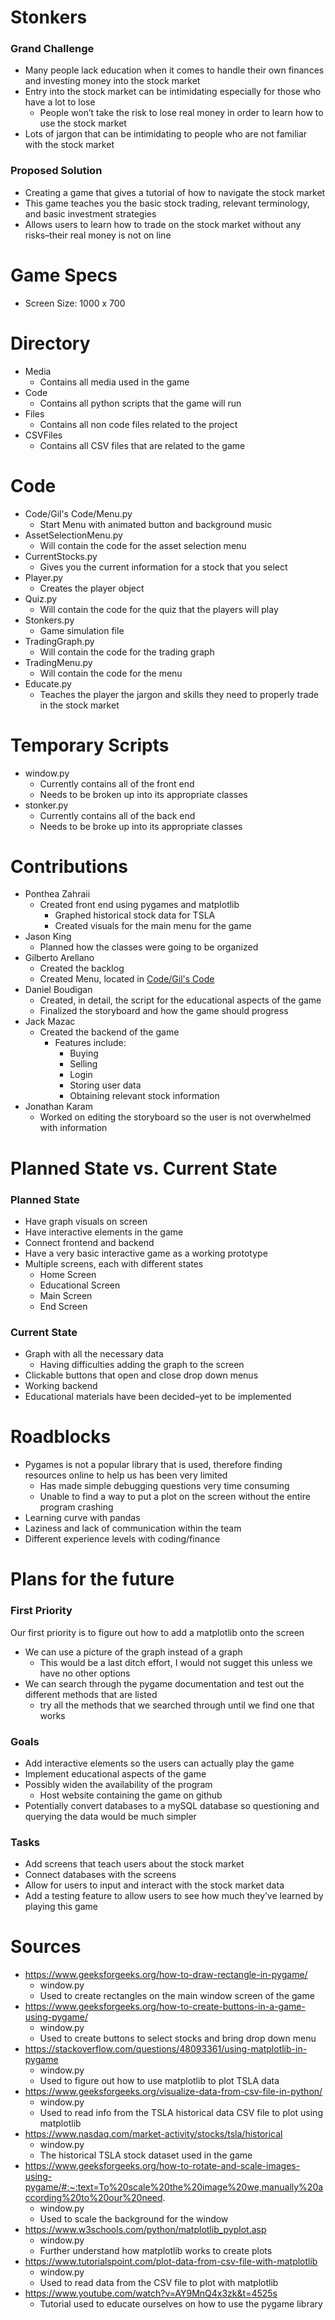 # Stonkers

### Grand Challenge

- Many people lack education when it comes to handle their own finances and investing money into the stock market
- Entry into the stock market can be intimidating especially for those who have a lot to lose
  - People won’t take the risk to lose real money in order to learn how to use the stock market
- Lots of jargon that can be intimidating to people who are not familiar with the stock market

### Proposed Solution

- Creating a game that gives a tutorial of how to navigate the stock market
- This game teaches you the basic stock trading, relevant terminology, and basic investment strategies
- Allows users to learn how to trade on the stock market without any risks–their real money is not on line

# Game Specs

- Screen Size: 1000 x 700

# Directory

- Media
  - Contains all media used in the game
- Code
  - Contains all python scripts that the game will run
- Files
  - Contains all non code files related to the project
- CSVFiles
  - Contains all CSV files that are related to the game

# Code

- Code/Gil's Code/Menu.py
    - Start Menu with animated button and background music
- AssetSelectionMenu.py
  - Will contain the code for the asset selection menu
- CurrentStocks.py
  - Gives you the current information for a stock that you select
- Player.py
  - Creates the player object
- Quiz.py
  - Will contain the code for the quiz that the players will play
- Stonkers.py
  - Game simulation file
- TradingGraph.py
  - Will contain the code for the trading graph
- TradingMenu.py
  - Will contain the code for the menu
- Educate.py
  - Teaches the player the jargon and skills they need to properly trade in the stock market

# Temporary Scripts

- window.py
  - Currently contains all of the front end
  - Needs to be broken up into its appropriate classes
- stonker.py
  - Currently contains all of the back end
  - Needs to be broke up into its appropriate classes

# Contributions

- Ponthea Zahraii
  - Created front end using pygames and matplotlib
    - Graphed historical stock data for TSLA
    - Created visuals for the main menu for the game
- Jason King
  - Planned how the classes were going to be organized
- Gilberto Arellano
  - Created the backlog
  - Created Menu, located in [Code/Gil's Code](https://github.com/jackmazac/stonker/tree/main/Code/Gil's%20Code)
- Daniel Boudigan
  - Created, in detail, the script for the educational aspects of the game
  - Finalized the storyboard and how the game should progress
- Jack Mazac
  - Created the backend of the game
    - Features include:
      - Buying
      - Selling
      - Login
      - Storing user data
      - Obtaining relevant stock information
- Jonathan Karam
  - Worked on editing the storyboard so the user is not overwhelmed with information

# Planned State vs. Current State

### Planned State

- Have graph visuals on screen
- Have interactive elements in the game
- Connect frontend and backend
- Have a very basic interactive game as a working prototype
- Multiple screens, each with different states
  - Home Screen
  - Educational Screen
  - Main Screen
  - End Screen

### Current State

- Graph with all the necessary data
  - Having difficulties adding the graph to the screen
- Clickable buttons that open and close drop down menus
- Working backend
- Educational materials have been decided–yet to be implemented

# Roadblocks

- Pygames is not a popular library that is used, therefore finding resources online to help us has been very limited
  - Has made simple debugging questions very time consuming
  - Unable to find a way to put a plot on the screen without the entire program crashing
- Learning curve with pandas
- Laziness and lack of communication within the team
- Different experience levels with coding/finance

# Plans for the future

### First Priority

Our first priority is to figure out how to add a matplotlib onto the screen

- We can use a picture of the graph instead of a graph
  - This would be a last ditch effort, I would not sugget this unless we have no other options
- We can search through the pygame documentation and test out the different methods that are listed
  - try all the methods that we searched through until we find one that works

### Goals

- Add interactive elements so the users can actually play the game
- Implement educational aspects of the game
- Possibly widen the availability of the program
  - Host website containing the game on github
- Potentially convert databases to a mySQL database so questioning and querying the data would be much simpler

### Tasks

- Add screens that teach users about the stock market
- Connect databases with the screens
- Allow for users to input and interact with the stock market data
- Add a testing feature to allow users to see how much they’ve learned by playing this game

# Sources

- https://www.geeksforgeeks.org/how-to-draw-rectangle-in-pygame/
  - window.py
  - Used to create rectangles on the main window screen of the game
- https://www.geeksforgeeks.org/how-to-create-buttons-in-a-game-using-pygame/
  - window.py
  - Used to create buttons to select stocks and bring drop down menu
- https://stackoverflow.com/questions/48093361/using-matplotlib-in-pygame
  - window.py
  - Used to figure out how to use matplotlib to plot TSLA data
- https://www.geeksforgeeks.org/visualize-data-from-csv-file-in-python/
  - window.py
  - Used to read info from the TSLA historical data CSV file to plot using matplotlib
- https://www.nasdaq.com/market-activity/stocks/tsla/historical
  - window.py
  - The historical TSLA stock dataset used in the game
- https://www.geeksforgeeks.org/how-to-rotate-and-scale-images-using-pygame/#:~:text=To%20scale%20the%20image%20we,manually%20according%20to%20our%20need.
  - window.py
  - Used to scale the background for the window
- https://www.w3schools.com/python/matplotlib_pyplot.asp
  - window.py
  - Further understand how matplotlib works to create plots
- https://www.tutorialspoint.com/plot-data-from-csv-file-with-matplotlib
  - window.py
  - Used to read data from the CSV file to plot with matplotlib
- https://www.youtube.com/watch?v=AY9MnQ4x3zk&t=4525s
  - Tutorial used to educate ourselves on how to use the pygame library
